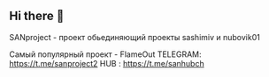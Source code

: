 ## Hi there 👋

SANproject - проект обьединяющий проекты sashimiv и nubovik01

Самый популярный проект - FlameOut 
TELEGRAM: https://t.me/sanproject2
HUB : https://t.me/sanhubch



